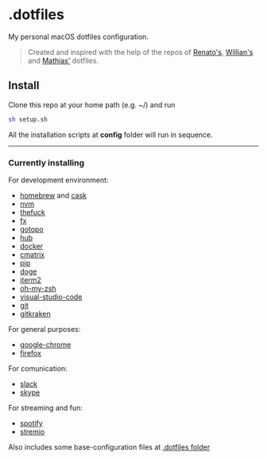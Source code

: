 # .dotfiles
My personal macOS dotfiles configuration.

> Created and inspired with the help of the repos of [Renato's](https://github.com/renatoagds/dotfiles), [Willian's](https://github.com/willianjusten/dotfiles) and [Mathias'](https://github.com/mathiasbynens/dotfiles) dotfiles.

## Install
Clone this repo at your home path (e.g. ~/) and run
```sh
sh setup.sh
```

All the installation scripts at **config** folder will run in sequence.

----------------

### Currently installing
For development environment:
- [homebrew](https://brew.sh/) and [cask](http://caskroom.io/)
- [nvm](https://github.com/creationix/nvm)
- [thefuck](https://github.com/nvbn/thefuck)
- [fx](https://github.com/antonmedv/fx)
- [gotopo](https://github.com/cjbassi/gotop)
- [hub](https://hub.github.com/)
- [docker](https://www.docker.com/)
- [cmatrix](https://github.com/abishekvashok/cmatrix)
- [pip](https://pypi.org/project/pip/)
- [doge](https://pypi.org/project/doge/)
- [iterm2](https://www.iterm2.com/)
- [oh-my-zsh](https://ohmyz.sh/)
- [visual-studio-code](https://code.visualstudio.com/)
- [git](https://git-scm.com/)
- [gitkraken](https://www.gitkraken.com/)

For general purposes:
- [google-chrome](https://www.google.com/chrome/)
- [firefox](https://www.mozilla.org/firefox/)

For comunication:
- [slack](https://slack.com/)
- [skype](https://www.skype.com/)

For streaming and fun:
- [spotify](https://www.spotify.com/)
- [stremio](https://www.stremio.com/)


Also includes some base-configuration files at [.dotfiles folder](.dotfiles)
